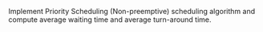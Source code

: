Implement Priority Scheduling (Non-preemptive) scheduling algorithm and compute average waiting time and average turn-around time.
